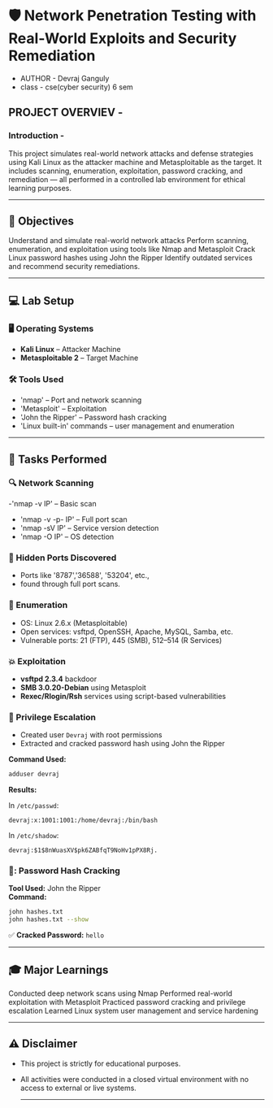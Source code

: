 

# 🛡 Network Penetration Testing with Real-World Exploits and Security Remediation

- AUTHOR - Devraj Ganguly 
- class - cse(cyber security) 6 sem

## PROJECT OVERVIEV  -

### Introduction -
This project simulates real-world network attacks and defense strategies using Kali Linux as the attacker machine and Metasploitable as the target.
It includes scanning, enumeration, exploitation, password cracking, and remediation — all performed in a controlled lab environment for ethical learning purposes.

---

## 🎯 Objectives
Understand and simulate real-world network attacks
Perform scanning, enumeration, and exploitation using tools like Nmap and Metasploit
Crack Linux password hashes using John the Ripper
Identify outdated services and recommend security remediations.

---

## 💻 Lab Setup

### 🖥 Operating Systems

- **Kali Linux** – Attacker Machine
- **Metasploitable 2** – Target Machine

### 🛠 Tools Used
- 'nmap' – Port and network scanning
- 'Metasploit' – Exploitation
- 'John the Ripper' – Password hash cracking
- 'Linux built-in' commands – user management and enumeration

---

## 🚀 Tasks Performed

### 🔍 Network Scanning
-'nmap -v IP' – Basic scan
- 'nmap -v -p- IP' – Full port scan
- 'nmap -sV IP' – Service version detection
- 'nmap -O IP' – OS detection

### 🔐 Hidden Ports Discovered
- Ports like '8787','36588', '53204', etc., 
- found through full port scans.

### 📡 Enumeration
- OS: Linux 2.6.x (Metasploitable)
- Open services: vsftpd, OpenSSH, Apache, MySQL, Samba, etc.
- Vulnerable ports: 21 (FTP), 445 (SMB), 512–514 (R Services)

### 💥 Exploitation
- **vsftpd 2.3.4** backdoor
- **SMB 3.0.20-Debian** using Metasploit
- **Rexec/Rlogin/Rsh** services using script-based vulnerabilities

### 👤 Privilege Escalation
- Created user `Devraj` with root permissions
- Extracted and cracked password hash using John the Ripper

**Command Used:**
```bash
adduser devraj
```

**Results:**

In `/etc/passwd`:
```
devraj:x:1001:1001:/home/devraj:/bin/bash
```

In `/etc/shadow`:
```
devraj:$1$8nWuasXV$pk6ZABfqT9NoHv1pPX8Rj.
```


### 🔹: Password Hash Cracking

**Tool Used:** John the Ripper  
**Command:**
```bash
john hashes.txt
john hashes.txt --show
```

✅ **Cracked Password:** `hello`

 ---
 
## 🎓 Major Learnings
Conducted deep network scans using Nmap
Performed real-world exploitation with Metasploit
Practiced password cracking and privilege escalation
Learned Linux system user management and service hardening

---

## ⚠ Disclaimer
- This project is strictly for educational purposes. 
- All activities were conducted in a closed virtual environment
  with no access to external or live systems.
  
  ---
  
 
